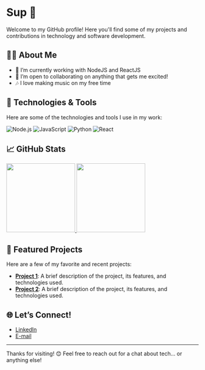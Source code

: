 # Sup 👋

Welcome to my GitHub profile! Here you'll find some of my projects and contributions in technology and software development.

## 👨‍💻 About Me

- 🌱 I’m currently working with NodeJS and ReactJS
- 👯 I’m open to collaborating on anything that gets me excited!
- 🎶 I love making music on my free time 

## 🔧 Technologies & Tools

Here are some of the technologies and tools I use in my work:

![Node.js](https://img.shields.io/badge/-Node.js-339933?style=flat&logo=node.js&logoColor=white)
![JavaScript](https://img.shields.io/badge/-JavaScript-F7DF1E?style=flat&logo=javascript&logoColor=black)
![Python](https://img.shields.io/badge/-Python-3776AB?style=flat&logo=python&logoColor=white)
![React](https://img.shields.io/badge/-React-61DAFB?style=flat&logo=react&logoColor=black)

<!-- Add other relevant technologies and tools -->

## 📈 GitHub Stats

  <a href="https://github.com/RogerBambinetti">
    <img height="180em" src="https://github-readme-stats.vercel.app/api?username=RogerBambinetti&show_icons=true&theme=dracula&include_all_commits=true&count_private=true"/>
    <img height="180em" src="https://github-readme-stats.vercel.app/api/top-langs/?username=RogerBambinetti&layout=compact&langs_count=7&theme=dracula"/>
  </a>

## 🚀 Featured Projects

Here are a few of my favorite and recent projects:

- [**Project 1**](project_link): A brief description of the project, its features, and technologies used.
- [**Project 2**](project_link): A brief description of the project, its features, and technologies used.

## 🌐 Let’s Connect!

- [LinkedIn](https://www.linkedin.com/in/rogerbambinetti)  
- [E-mail](https://your_portfolio.com)  

---

Thanks for visiting! 😊 Feel free to reach out for a chat about tech... or anything else!
